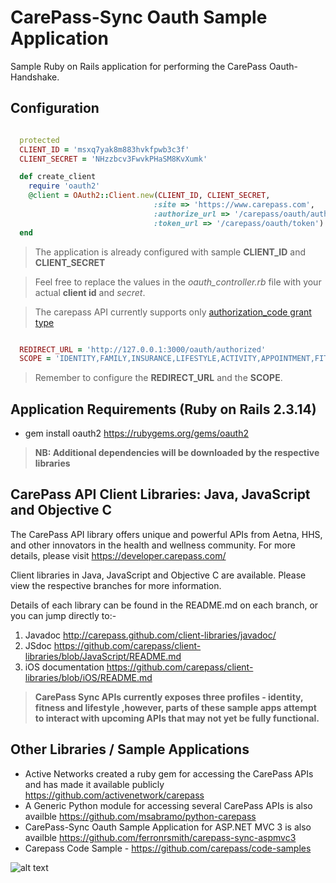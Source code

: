 CarePass-Sync Oauth Sample Application
=============

Sample Ruby on Rails application for performing the CarePass Oauth-Handshake.

Configuration
--------------------------

```ruby

  protected
  CLIENT_ID = 'msxq7yak8m883hvkfpwb3c3f'
  CLIENT_SECRET = 'NHzzbcv3FwvkPHaSM8KvXumk'

  def create_client
    require 'oauth2'
    @client = OAuth2::Client.new(CLIENT_ID, CLIENT_SECRET,
                                :site => 'https://www.carepass.com',
                                :authorize_url => '/carepass/oauth/authorize',
                                :token_url => '/carepass/oauth/token')
  end
```
> The application is already configured with sample **CLIENT_ID** and **CLIENT_SECRET**

> Feel free to replace the values in the *oauth_controller.rb* file with your actual **client id** and *secret*.

> The carepass API currently supports only [authorization_code grant type](http://tools.ietf.org/html/draft-ietf-oauth-v2-31#page-23)

```ruby

  REDIRECT_URL = 'http://127.0.0.1:3000/oauth/authorized'
  SCOPE = 'IDENTITY,FAMILY,INSURANCE,LIFESTYLE,ACTIVITY,APPOINTMENT,FITNESS'
````
> Remember to configure the **REDIRECT_URL** and the **SCOPE**.

Application Requirements (Ruby on Rails 2.3.14)
-----------------------------------------------

+ gem install oauth2 https://rubygems.org/gems/oauth2

> **NB: Additional dependencies will be downloaded by the respective libraries**


CarePass API Client Libraries: Java, JavaScript and Objective C
---------------------------------------------------------------
The CarePass API library offers unique and powerful APIs from Aetna, HHS, and other innovators in the health and wellness community. For more details, please visit <https://developer.carepass.com/>

Client libraries in Java, JavaScript and Objective C are available. Please view the respective branches for more information.

Details of each  library can be found in the README.md on each branch, or you can jump directly to:-

1. Javadoc <http://carepass.github.com/client-libraries/javadoc/>
2. JSdoc <https://github.com/carepass/client-libraries/blob/JavaScript/README.md>
3. iOS documentation <https://github.com/carepass/client-libraries/blob/iOS/README.md>

> **CarePass Sync APIs currently exposes three profiles - identity, fitness and lifestyle ,however, parts of these sample apps attempt to interact with upcoming APIs that may not yet be fully functional.**


Other Libraries / Sample Applications
---------------------------------------------------------------
+ Active Networks created a ruby gem for accessing the CarePass APIs and has made it available publicly https://github.com/activenetwork/carepass
+ A Generic Python module for accessing several CarePass APIs is also availble https://github.com/msabramo/python-carepass
+ CarePass-Sync Oauth Sample Application for ASP.NET MVC 3 is also availble https://github.com/ferronrsmith/carepass-sync-aspmvc3
+ Carepass Code Sample - https://github.com/carepass/code-samples


![alt text](https://www.carepass.com/carepass/resources/images/registered_cp_logo.png "CarePass Logo")
